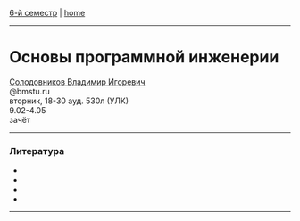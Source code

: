 [6-й семестр](https://github.com/dKosarevsky/iu7/blob/master/2021_6_sem.md) | [home](https://github.com/dKosarevsky/iu7)
____________________________________
# Основы программной инженерии
[Солодовников Владимир Игоревич](https://studizba.com/hs/151-mgtu-im-baumana/teachers/4-kafedra-iu-7-programmnoe-obespechenie-je/8333-solodovnikov-vladimir-igorevich.html) \
@bmstu.ru \
вторник, 18-30 ауд. 530л (УЛК)\
9.02-4.05 \
зачёт 
____________________________________
### Литература

* []()
* []()
* []()
* []()
____________________________________
